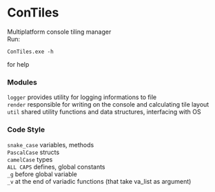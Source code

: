 # ConTiles
Multiplatform console tiling manager  
Run: 
```
ConTiles.exe -h
```
for help
### Modules
`logger` provides utility for logging informations to file  
`render` responsible for writing on the console and calculating tile layout  
`util` shared utility functions and data structures, interfacing with OS  

### Code Style
`snake_case` variables, methods  
`PascalCase` structs  
`camelCase` types  
`ALL CAPS` defines, global constants  
`_g` before global variable  
`_v` at the end of variadic functions (that take va_list as argument)  
